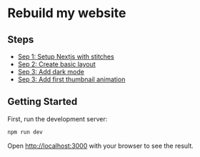 # Rebuild my website

## Steps

- [Sep 1: Setup Nextjs with stitches](https://codesandbox.io/s/github/JulianFurchert/rebuild-my-website/tree/part-1/setup-nextjs-with-stitches)
- [Sep 2: Create basic layout](https://codesandbox.io/s/github/JulianFurchert/rebuild-my-website/tree/part-2/create-basic-layout)
- [Sep 3: Add dark mode](https://codesandbox.io/s/github/JulianFurchert/rebuild-my-website/tree/part-3/add-dark-mode)
- [Sep 3: Add first thumbnail animation](https://codesandbox.io/s/github/JulianFurchert/rebuild-my-website/tree/part-4/add-first-thumbnail-animation)

## Getting Started

First, run the development server:

```bash
npm run dev
```

Open [http://localhost:3000](http://localhost:3000) with your browser to see the result.